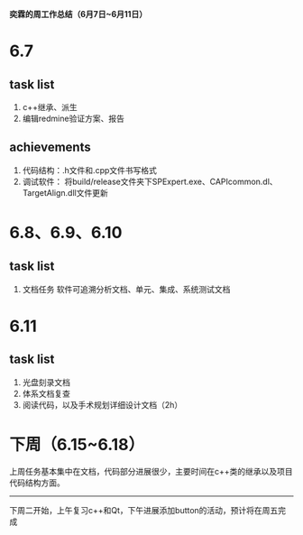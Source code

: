 **奕霖的周工作总结（6月7日~6月11日）**

# 6.7

## task list

1. c++继承、派生
2. 编辑redmine验证方案、报告


## achievements
1. 代码结构：.h文件和.cpp文件书写格式
2. 调试软件：
	将build/release文件夹下SPExpert.exe、CAPIcommon.dl、TargetAlign.dll文件更新



# 6.8、6.9、6.10

## task list
1. 文档任务
	软件可追溯分析文档、单元、集成、系统测试文档

# 6.11

## task list

1. 光盘刻录文档
2. 体系文档复查
3. 阅读代码，以及手术规划详细设计文档（2h）



# 下周（6.15~6.18）

上周任务基本集中在文档，代码部分进展很少，主要时间在c++类的继承以及项目代码结构方面。

---

下周二开始，上午复习c++和Qt，下午进展添加button的活动，预计将在周五完成

